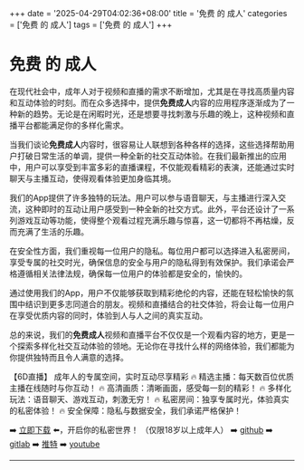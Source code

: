 +++
date = '2025-04-29T04:02:36+08:00'
title = '免费 的 成人'
categories = ['免费 的 成人']
tags = ['免费 的 成人']
+++

# 免费 的 成人

在现代社会中，成年人对于视频和直播的需求不断增加，尤其是在寻找高质量内容和互动体验的时刻。而在众多选择中，提供**免费成人**内容的应用程序逐渐成为了一种新的趋势。无论是在闲暇时光，还是想要寻找刺激与乐趣的晚上，这种视频和直播平台都能满足你的多样化需求。

当我们谈论**免费成人**内容时，很容易让人联想到各种各样的选择，这些选择帮助用户打破日常生活的单调，提供一种全新的社交互动体验。在我们最新推出的应用中，用户可以享受到丰富多彩的直播课程，不仅能观看精彩的表演，还能通过实时聊天与主播互动，使得观看体验更加身临其境。

我们的App提供了许多独特的玩法。用户可以参与语音聊天，与主播进行深入交流，这种即时的互动让用户感受到一种全新的社交方式。此外，平台还设计了一系列游戏互动等功能，使得整个观看过程充满乐趣与惊喜，这一切都将不再枯燥，反而充满了生活的乐趣。

在安全性方面，我们重视每一位用户的隐私。每位用户都可以选择进入私密房间，享受专属的社交时光，确保信息的安全与用户的隐私得到有效保护。我们承诺会严格遵循相关法律法规，确保每一位用户的体验都是安全的，愉快的。

通过使用我们的App，用户不仅能够获取到精彩绝伦的内容，还能在轻松愉快的氛围中结识到更多志同道合的朋友。视频和直播结合的社交体验，将会让每一位用户在享受优质内容的同时，体验到人与人之间的真实互动。

总的来说，我们的**免费成人**视频和直播平台不仅仅是一个观看内容的地方，更是一个探索多样化社交互动体验的领地。无论你在寻找什么样的网络体验，我们都能为你提供独特而且令人满意的选择。

【6D直播】
成年人的专属空间，实时互动尽享精彩
🔥 精选主播：每天数百位优质主播在线随时与你互动！
🔥 高清画质：清晰画面，感受每一刻的精彩！
🔥 多样化玩法：语音聊天、游戏互动，刺激无穷！
🔥 私密房间：独享专属时光，体验真实的私密体验！
🔥 安全保障：隐私与数据安全，我们承诺严格保护！

➡️ [立即下载](https://down123.s3.ap-east-1.amazonaws.com/down/down.html?channelCode=blog) ⬅️，开启你的私密世界！
（仅限18岁以上成年人）
➡️ [github](https://aldult-live.github.io/)
➡️ [gitlab](https://seo-09598d.gitlab.io/)
➡️ [推特](https://x.com/wegame33)
➡️ [youtube](https://www.youtube.com/@6Dlive)

---
